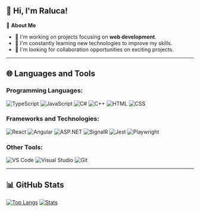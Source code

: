 ## 👋 Hi, I'm Raluca!

🌟 **About Me**  
- 🔭 I'm working on projects focusing on **web development**.  
- 🌱 I'm constantly learning new technologies to improve my skills.   
- 🤝 I'm looking for collaboration opportunities on exciting projects.  

---

## 🌐 Languages and Tools

### Programming Languages:
![TypeScript](https://img.shields.io/badge/-TypeScript-007ACC?style=flat&logo=typescript&logoColor=white)
![JavaScript](https://img.shields.io/badge/-JavaScript-F7DF1E?style=flat&logo=javascript&logoColor=black)
![C#](https://img.shields.io/badge/-C%23-239120?style=flat&logo=c-sharp&logoColor=white)
![C++](https://img.shields.io/badge/-C%2B%2B-00599C?style=flat&logo=c%2B%2B&logoColor=white)
![HTML](https://img.shields.io/badge/-HTML-E34F26?style=flat&logo=html5&logoColor=white)
![CSS](https://img.shields.io/badge/-CSS-1572B6?style=flat&logo=css3&logoColor=white)

### Frameworks and Technologies:
![React](https://img.shields.io/badge/-React-61DAFB?style=flat&logo=react&logoColor=black)
![Angular](https://img.shields.io/badge/-Angular-DD0031?style=flat&logo=angular&logoColor=white)
![ASP.NET](https://img.shields.io/badge/-ASP.NET_Core-512BD4?style=flat&logo=dotnet&logoColor=white)
![SignalR](https://img.shields.io/badge/-SignalR-008080?style=flat&logo=signalr&logoColor=white)
![Jest](https://img.shields.io/badge/-Jest-C21325?style=flat&logo=jest&logoColor=white)
![Playwright](https://img.shields.io/badge/-Playwright-430098?style=flat&logo=playwright&logoColor=white)

### Other Tools:
![VS Code](https://img.shields.io/badge/-VS_Code-007ACC?style=flat&logo=visual-studio-code&logoColor=white)
![Visual Studio](https://img.shields.io/badge/-Visual_Studio-5C2D91?style=flat&logo=visual-studio&logoColor=white)
![Git](https://img.shields.io/badge/-Git-F05032?style=flat&logo=git&logoColor=white)

---

## 📊 GitHub Stats
[![Top Langs](https://github-readme-stats.vercel.app/api/top-langs/?username=RalucaDavid&langs_count=8&layout=compact&theme=github_dark&count_private=true&hide_border=true&hide=powershell)](https://github.com/anuraghazra/github-readme-stats)
[![Stats](https://github-readme-stats.vercel.app/api/?username=RalucaDavid&count_private=true&show_icons=true&theme=github_dark&hide_border=true&include_all_commits=true&custom_title=Stats)](https://github.com/anuraghazra/github-readme-stats)

